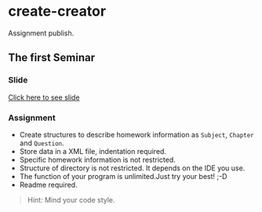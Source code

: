 # create-creator
Assignment publish.

## The first Seminar

### Slide
[Click here to see slide](http://zchang.me/slide "Slide")
### Assignment
-	Create structures to describe homework information as `Subject`, `Chapter` and `Question`.
-	Store data in a XML file, indentation required.
-	Specific homework information is not restricted.
-	Structure of directory is not restricted. It depends on the IDE you use.
-	The function of your program is unlimited.Just try your best!  ;-D
-	Readme required.
>	Hint: Mind your code style.
	
	
